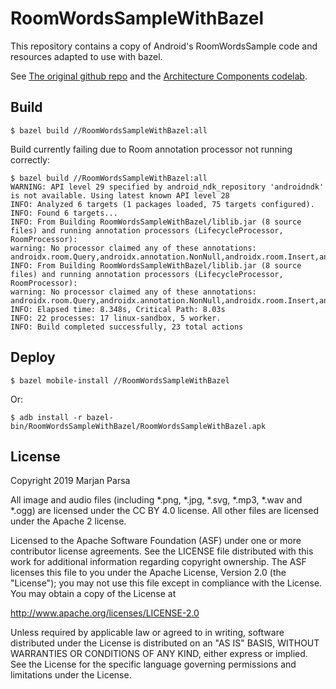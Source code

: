 RoomWordsSampleWithBazel
========================

This repository contains a copy of Android's RoomWordsSample
code and resources adapted to use with bazel.

See [The original github
repo](https://github.com/googlecodelabs/android-room-with-a-view) and
the [Architecture Components
codelab](https://codelabs.developers.google.com/codelabs/android-room-with-a-view/index.html?index=..%2F..%2Findex#0).

Build
-----
```
$ bazel build //RoomWordsSampleWithBazel:all
```

Build currently failing due to Room annotation processor not running correctly:

```
$ bazel build //RoomWordsSampleWithBazel:all
WARNING: API level 29 specified by android_ndk_repository 'androidndk' is not available. Using latest known API level 28
INFO: Analyzed 6 targets (1 packages loaded, 75 targets configured).
INFO: Found 6 targets...
INFO: From Building RoomWordsSampleWithBazel/liblib.jar (8 source files) and running annotation processors (LifecycleProcessor, RoomProcessor):
warning: No processor claimed any of these annotations: androidx.room.Query,androidx.annotation.NonNull,androidx.room.Insert,androidx.room.ColumnInfo,androidx.room.PrimaryKey,androidx.room.Dao,androidx.room.Database,androidx.room.Entity
INFO: From Building RoomWordsSampleWithBazel/liblib.jar (8 source files) and running annotation processors (LifecycleProcessor, RoomProcessor):
warning: No processor claimed any of these annotations: androidx.room.Query,androidx.annotation.NonNull,androidx.room.Insert,androidx.room.ColumnInfo,androidx.room.PrimaryKey,androidx.room.Dao,androidx.room.Database,androidx.room.Entity
INFO: Elapsed time: 8.348s, Critical Path: 8.03s
INFO: 22 processes: 17 linux-sandbox, 5 worker.
INFO: Build completed successfully, 23 total actions
```

Deploy
------
```
$ bazel mobile-install //RoomWordsSampleWithBazel

```

Or:

```
$ adb install -r bazel-bin/RoomWordsSampleWithBazel/RoomWordsSampleWithBazel.apk
```

License
-------

Copyright 2019 Marjan Parsa

All image and audio files (including *.png, *.jpg, *.svg, *.mp3, *.wav
and *.ogg) are licensed under the CC BY 4.0 license. All other files are
licensed under the Apache 2 license.

Licensed to the Apache Software Foundation (ASF) under one or more contributor
license agreements.  See the LICENSE file distributed with this work for
additional information regarding copyright ownership.  The ASF licenses this
file to you under the Apache License, Version 2.0 (the "License"); you may not
use this file except in compliance with the License.  You may obtain a copy of
the License at

  http://www.apache.org/licenses/LICENSE-2.0

Unless required by applicable law or agreed to in writing, software
distributed under the License is distributed on an "AS IS" BASIS, WITHOUT
WARRANTIES OR CONDITIONS OF ANY KIND, either express or implied.  See the
License for the specific language governing permissions and limitations under
the License.
